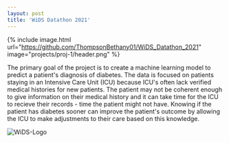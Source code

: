```yaml
---
layout: post
title: 'WiDS Datathon 2021'
---
```

{% include image.html url="https://github.com/ThompsonBethany01/WiDS_Datathon_2021" image="projects/proj-1/header.png" %}  

The primary goal of the project is to create a machine learning model to predict a patient's diagnosis of diabetes. The data is focused on patients staying in an Intensive Care Unit (ICU) because ICU's often lack verified medical histories for new patients. The patient may not be coherent enough to give information on their medical history and it can take time for the ICU to recieve their records - time the patient might not have. Knowing if the patient has diabetes sooner can improve the patient's outcome by allowing the ICU to make adjustments to their care based on this knowledge.

![WiDS-Logo](https://www.widsconference.org/uploads/5/5/8/3/55834673/wids-matrix-1line.jpg)
